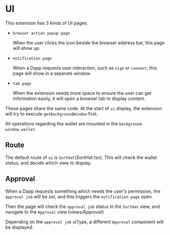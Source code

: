 # UI

This extension has 3 kinds of UI pages.

- `browser action popup page`

  When the user clicks the icon beside the browser address bar, this page will show up.

- `notification page`

  When a Dapp requests user interaction, such as `sign` or `connect`, this page will show in a seperate window.

- `tab page`

  When the extension needs more space to ensure the user can get information easily, it will open a browser tab to display content.

These pages share the same code. At the start of `ui` display, the extension will try to execute `getBackgroundWindow` first.

All operations regarding the wallet are mounted in the `background window.wallet`.

## Route

The default route of `ui` is `SortHat`(_SortHat.tsx_). This will check the wallet status, and decide which view to display.

## Approval

When a Dapp requests something which needs the user's permission, the `approval job` will be set, and this triggers the `notification page` open.

Then the page will check the `approval job` status in the `SortHat` view, and navigate to the `Approval` view.(_views/Approval_)

Depending on the `approval job` uiType, a different `Approval` component will be displayed.

